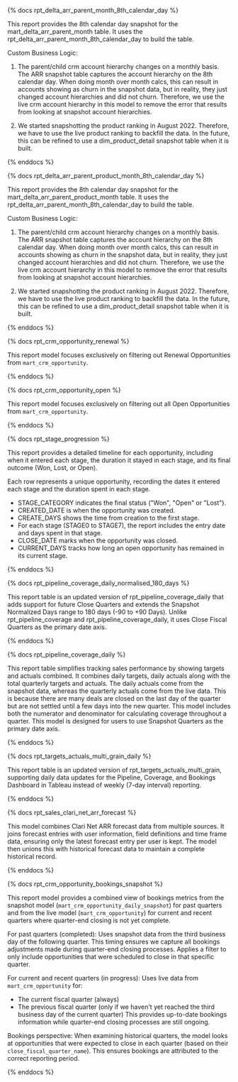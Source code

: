 {% docs rpt_delta_arr_parent_month_8th_calendar_day %}

This report provides the 8th calendar day snapshot for the mart_delta_arr_parent_month table. It uses the rpt_delta_arr_parent_month_8th_calendar_day to build the table.

Custom Business Logic:

1. The parent/child crm account hierarchy changes on a monthly basis. The ARR snapshot table captures the account hierarchy on the 8th calendar day. When doing month over month calcs, this can result in accounts showing as churn in the snapshot data, but in reality, they just changed account hierarchies and did not churn. Therefore, we use the live crm account hierarchy in this model to remove the error that results from looking at snapshot account hierarchies.

2. We started snapshotting the product ranking in August 2022. Therefore, we have to use the live product ranking to backfill the data. In the future, this can be refined to use a dim_product_detail snapshot table when it is built.

{% enddocs %}

{% docs rpt_delta_arr_parent_product_month_8th_calendar_day %}

This report provides the 8th calendar day snapshot for the mart_delta_arr_parent_product_month table. It uses the rpt_delta_arr_parent_month_8th_calendar_day to build the table.

Custom Business Logic:

1. The parent/child crm account hierarchy changes on a monthly basis. The ARR snapshot table captures the account hierarchy on the 8th calendar day. When doing month over month calcs, this can result in accounts showing as churn in the snapshot data, but in reality, they just changed account hierarchies and did not churn. Therefore, we use the live crm account hierarchy in this model to remove the error that results from looking at snapshot account hierarchies.

2. We started snapshotting the product ranking in August 2022. Therefore, we have to use the live product ranking to backfill the data. In the future, this can be refined to use a dim_product_detail snapshot table when it is built.

{% enddocs %}


{% docs rpt_crm_opportunity_renewal %}

This report model focuses exclusively on filtering out Renewal Opportunities from `mart_crm_opportunity`.

{% enddocs %}


{% docs rpt_crm_opportunity_open %}

This report model focuses exclusively on filtering out all Open Opportunities from `mart_crm_opportunity`.

{% enddocs %}

{% docs rpt_stage_progression %}

This report provides a detailed timeline for each opportunity, including when it entered each stage, the duration it stayed in each stage, and its final outcome (Won, Lost, or Open).

Each row represents a unique opportunity, recording the dates it entered each stage and the duration spent in each stage.

- STAGE_CATEGORY indicates the final status ("Won", "Open" or "Lost").
- CREATED_DATE is when the opportunity was created.
- CREATE_DAYS shows the time from creation to the first stage.
- For each stage (STAGE0 to STAGE7), the report includes the entry date and days spent in that stage.
- CLOSE_DATE marks when the opportunity was closed.
- CURRENT_DAYS tracks how long an open opportunity has remained in its current stage.

{% enddocs %}

{% docs rpt_pipeline_coverage_daily_normalised_180_days %}

This report table is an updated version of rpt_pipeline_coverage_daily that adds support for future Close Quarters and extends the Snapshot Normalized Days range to 180 days (-90 to +90 Days).
Unlike rpt_pipeline_coverage and rpt_pipeline_coverage_daily, it uses Close Fiscal Quarters as the primary date axis.

{% enddocs %}

{% docs rpt_pipeline_coverage_daily %}

This report table simplifies tracking sales performance by showing targets and actuals combined. 
It combines daily targets, daily actuals along with the total quarterly targets and actuals. The daily actuals come from the snapshot data, whereas the quarterly actuals
come from the live data. This is because there are many deals are closed on the last day of the quarter but are not settled until a few days into the new quarter.
This model includes both the numerator and denominator for calculating coverage throughout a quarter.
This model is designed for users to use Snapshot Quarters as the primary date axis.

{% enddocs %}

{% docs rpt_targets_actuals_multi_grain_daily %}

This report table is an updated version of rpt_targets_actuals_multi_grain, supporting daily data updates for the Pipeline, Coverage, and Bookings Dashboard in Tableau instead of weekly (7-day interval) reporting.

{% enddocs %}

{% docs rpt_sales_clari_net_arr_forecast %}

This model combines Clari Net ARR forecast data from multiple sources. It joins forecast entries with user information, field definitions and time frame data, ensuring only the latest forecast entry per user is kept. The model then unions this with historical forecast data to maintain a complete historical record. 

{% enddocs %}

{% docs rpt_crm_opportunity_bookings_snapshot %}

This report model provides a combined view of bookings metrics from the snapshot model (`mart_crm_opportunity_daily_snapshot`) for past quarters and from the live model (`mart_crm_opportunity`) for current and recent quarters where quarter-end closing is not yet complete.

For past quarters (completed):
Uses snapshot data from the third business day of the following quarter.
This timing ensures we capture all bookings adjustments made during quarter-end closing processes.
Applies a filter to only include opportunities that were scheduled to close in that specific quarter.

For current and recent quarters (in progress):
Uses live data from `mart_crm_opportunity` for:
- The current fiscal quarter (always)
- The previous fiscal quarter (only if we haven't yet reached the third business day of the current quarter)
This provides up-to-date bookings information while quarter-end closing processes are still ongoing.

Bookings perspective:
When examining historical quarters, the model looks at opportunities that were expected to close in each quarter (based on their `close_fiscal_quarter_name`). This ensures bookings are attributed to the correct reporting period.

{% enddocs %}